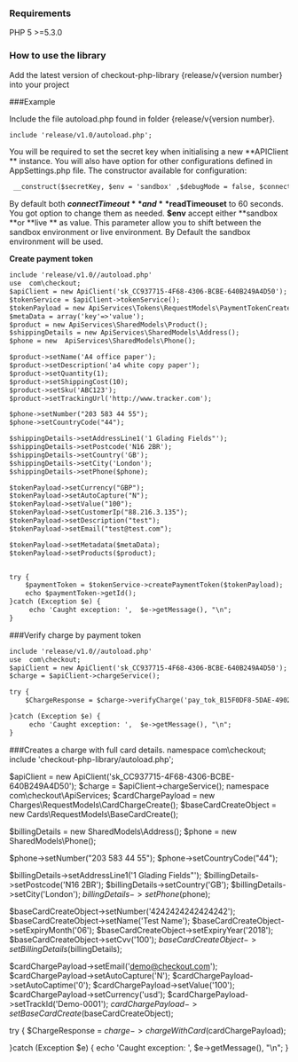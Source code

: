 ### Requirements

PHP 5 >=5.3.0

### How to use the library

Add the latest version of checkout-php-library {release/v{version number} into your project

###Example

Include the file autoload.php found in folder {release/v{version number}.
```html
include 'release/v1.0/autoload.php';
```
You will be required to set the secret key when initialising a new **APIClient ** instance. You will also have option for other configurations defined in AppSettings.php file. 
The constructor available for configuration:
```html
 __construct($secretKey, $env = 'sandbox' ,$debugMode = false, $connectTimeout = 60, $readTimeout =60)
```
By default both **$connectTimeout** and **$readTimeouset** to 60 seconds. You got option to change them as needed.
**$env** accept either **sandbox **or **live ** as value.  This parameter allow you to shift between the sandbox environment or live environment. By Default the sandbox environment will be used. 

**Create payment token**
```html
include 'release/v1.0//autoload.php'
use  com\checkout;
$apiClient = new ApiClient('sk_CC937715-4F68-4306-BCBE-640B249A4D50');
$tokenService = $apiClient->tokenService();
$tokenPayload = new ApiServices\Tokens\RequestModels\PaymentTokenCreate();
$metaData = array('key'=>'value');
$product = new ApiServices\SharedModels\Product();
$shippingDetails = new ApiServices\SharedModels\Address();
$phone = new  ApiServices\SharedModels\Phone();

$product->setName('A4 office paper');
$product->setDescription('a4 white copy paper');
$product->setQuantity(1);
$product->setShippingCost(10);
$product->setSku('ABC123');
$product->setTrackingUrl('http://www.tracker.com');

$phone->setNumber("203 583 44 55");
$phone->setCountryCode("44");

$shippingDetails->setAddressLine1('1 Glading Fields"');
$shippingDetails->setPostcode('N16 2BR');
$shippingDetails->setCountry('GB');
$shippingDetails->setCity('London');
$shippingDetails->setPhone($phone);

$tokenPayload->setCurrency("GBP");
$tokenPayload->setAutoCapture("N");
$tokenPayload->setValue("100");
$tokenPayload->setCustomerIp("88.216.3.135");
$tokenPayload->setDescription("test");
$tokenPayload->setEmail("test@test.com");

$tokenPayload->setMetadata($metaData);
$tokenPayload->setProducts($product);


try {
	$paymentToken = $tokenService->createPaymentToken($tokenPayload);
	echo $paymentToken->getId();
}catch (Exception $e) {
     echo 'Caught exception: ',  $e->getMessage(), "\n";
}

```
###Verify charge by payment token


```html
include 'release/v1.0//autoload.php'
use  com\checkout;
$apiClient = new ApiClient('sk_CC937715-4F68-4306-BCBE-640B249A4D50');
$charge = $apiClient->chargeService();

try {
	$ChargeResponse = $charge->verifyCharge('pay_tok_B15F0DF8-5DAE-4902-BDB1-5C176B1815B1');

}catch (Exception $e) {
     echo 'Caught exception: ',  $e->getMessage(), "\n";
}
```
###Creates a charge with full card details.
namespace com\checkout;
include 'checkout-php-library/autoload.php';

$apiClient = new ApiClient('sk_CC937715-4F68-4306-BCBE-640B249A4D50');
$charge = $apiClient->chargeService();
namespace com\checkout\ApiServices;
$cardChargePayload = new Charges\RequestModels\CardChargeCreate();
$baseCardCreateObject = new Cards\RequestModels\BaseCardCreate();

$billingDetails = new SharedModels\Address();
$phone = new  SharedModels\Phone();

$phone->setNumber("203 583 44 55");
$phone->setCountryCode("44");

$billingDetails->setAddressLine1('1 Glading Fields"');
$billingDetails->setPostcode('N16 2BR');
$billingDetails->setCountry('GB');
$billingDetails->setCity('London');
$billingDetails->setPhone($phone);

$baseCardCreateObject->setNumber('4242424242424242');
$baseCardCreateObject->setName('Test Name');
$baseCardCreateObject->setExpiryMonth('06');
$baseCardCreateObject->setExpiryYear('2018');
$baseCardCreateObject->setCvv('100');
$baseCardCreateObject->setBillingDetails($billingDetails);

$cardChargePayload->setEmail('demo@checkout.com');
$cardChargePayload->setAutoCapture('N');
$cardChargePayload->setAutoCaptime('0');
$cardChargePayload->setValue('100');
$cardChargePayload->setCurrency('usd');
$cardChargePayload->setTrackId('Demo-0001');
$cardChargePayload->setBaseCardCreate($baseCardCreateObject);

try {
	$ChargeResponse = $charge->chargeWithCard($cardChargePayload);
	

}catch (Exception $e) {
     echo 'Caught exception: ',  $e->getMessage(), "\n";
}
